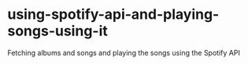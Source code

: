 # using-spotify-api-and-playing-songs-using-it
Fetching albums and songs and playing the songs using the Spotify API
